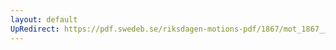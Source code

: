 ```yaml
---
layout: default
UpRedirect: https://pdf.swedeb.se/riksdagen-motions-pdf/1867/mot_1867__ak__00048/mot_1867__ak__00048_001.pdf
---
```

